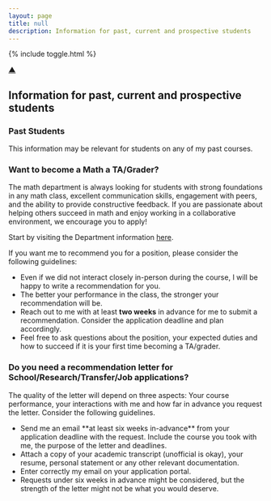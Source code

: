 ```yaml
---
layout: page
title: null
description: Information for past, current and prospective students
---
```


{% include toggle.html %}

<p>
<a href="#" class="scrollUpButton">▲</a>
</p>


## Information for past, current and prospective students

<h3 class="toggle-btn" onclick="toggleContent('pastStu')" ><span class="toggle-indicator"></span> Past Students </h3>

<div class="hidden-content" id="pastStu">

<div>
  <p>This information may be relevant for students on any of my past courses.</p>
  
  <h3>Want to become a Math a TA/Grader?</h3>
  
  <p>The math department is always looking for students with strong foundations in any math class, excellent communication skills, engagement with peers, and the ability to provide constructive feedback. If you are passionate about helping others succeed in math and enjoy working in a collaborative environment, we encourage you to apply!</p>
  <p>Start by visiting the Department information <a href="https://www.sas.rochester.edu/mth/undergraduate/math-ta-and-grader-jobs.html">here</a>.</p>
  <p>If you want me to recommend you for a position, please consider the following guidelines:</p>
  <ul>
    <li>Even if we did not interact closely in-person during the course, I will be happy to write a recommendation for you.</li>
    <li>The better your performance in the class, the stronger your recommendation will be.</li>
    <li>Reach out to me with at least <strong>two weeks</strong> in advance for me to submit a recommendation. Consider the application deadline and plan accordingly.</li>
    <li>Feel free to ask questions about the position, your expected duties and how to succeed if it is your first time becoming a TA/grader.</li>
  </ul>
  
  <h3>Do you need a recommendation letter for School/Research/Transfer/Job applications?</h3>
  The quality of the letter will depend on three aspects: Your course performance, your interactions with me and how far in advance you request the letter. Consider the following guidelines.
  <ul>
  <li> Send me an email **at least six weeks in-advance** from your application deadline with the request. Include the course you took with me, the purpose of the letter and deadlines.  </li>
  <li> Attach a copy of your academic transcript (unofficial is okay), your resume,  personal statement or any other relevant documentation. </li>
  <li> Enter correctly my email on your application portal. </li>
  <li> Requests under six weeks in advance might be considered, but the strength of the letter might not be what you would deserve. </li>
  </ul>
  
</div>

</div>